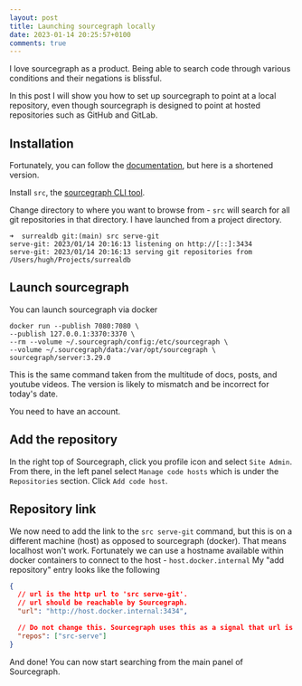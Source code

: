 ```yaml
---
layout: post
title: Launching sourcegraph locally
date: 2023-01-14 20:25:57+0100
comments: true
---
```


I love sourcegraph as a product.
Being able to search code through various conditions and their negations is blissful.

In this post I will show you how to set up sourcegraph to point at a local repository, even though sourcegraph is designed to point at hosted repositories such as GitHub and GitLab.

## Installation

Fortunately, you can follow the [documentation](https://docs.sourcegraph.com/admin/external_service/src_serve_git), but here is a shortened version.

Install `src`, the [sourcegraph CLI tool](https://github.com/sourcegraph/src-cli#installation).

Change directory to where you want to browse from - `src` will search for all git repositories in that directory.
I have launched from a project directory.

```
➜  surrealdb git:(main) src serve-git
serve-git: 2023/01/14 20:16:13 listening on http://[::]:3434
serve-git: 2023/01/14 20:16:13 serving git repositories from /Users/hugh/Projects/surrealdb
```

## Launch sourcegraph

You can launch sourcegraph via docker
```
docker run --publish 7080:7080 \
--publish 127.0.0.1:3370:3370 \
--rm --volume ~/.sourcegraph/config:/etc/sourcegraph \
--volume ~/.sourcegraph/data:/var/opt/sourcegraph \
sourcegraph/server:3.29.0
```
This is the same command taken from the multitude of docs, posts, and youtube videos.
The version is likely to mismatch and be incorrect for today's date.

You need to have an account.

## Add the repository

In the right top of Sourcegraph, click you profile icon and select `Site Admin`.
From there, in the left panel select `Manage code hosts` which is under the `Repositories` section.
Click `Add code host`.

## Repository link

We now need to add the link to the `src serve-git` command, but this is on a different machine (host) as opposed to sourcegraph (docker).
That means localhost won't work.
Fortunately we can use a hostname available within docker containers to connect to the host - `host.docker.internal`
My "add repository" entry looks like the following

```json
{
  // url is the http url to 'src serve-git'.
  // url should be reachable by Sourcegraph.
  "url": "http://host.docker.internal:3434",

  // Do not change this. Sourcegraph uses this as a signal that url is 'src serve'.
  "repos": ["src-serve"]
}
```

And done!
You can now start searching from the main panel of Sourcegraph.

